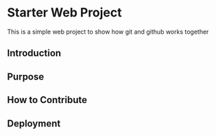# Starter Web Project

This is a simple web project to show how git and github works together
## Introduction

## Purpose

## How to Contribute

## Deployment
